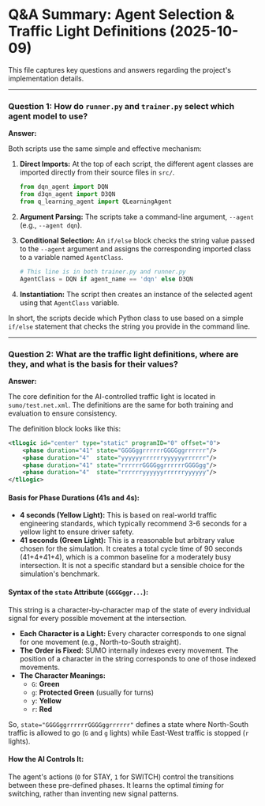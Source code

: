 # Q&A Summary: Agent Selection & Traffic Light Definitions (2025-10-09)

This file captures key questions and answers regarding the project's implementation details.

---

### **Question 1: How do `runner.py` and `trainer.py` select which agent model to use?**

**Answer:**

Both scripts use the same simple and effective mechanism:

1.  **Direct Imports:** At the top of each script, the different agent classes are imported directly from their source files in `src/`.
    ```python
    from dqn_agent import DQN
    from d3qn_agent import D3QN
    from q_learning_agent import QLearningAgent
    ```

2.  **Argument Parsing:** The scripts take a command-line argument, `--agent` (e.g., `--agent dqn`).

3.  **Conditional Selection:** An `if/else` block checks the string value passed to the `--agent` argument and assigns the corresponding imported class to a variable named `AgentClass`.
    ```python
    # This line is in both trainer.py and runner.py
    AgentClass = DQN if agent_name == 'dqn' else D3QN
    ```

4.  **Instantiation:** The script then creates an instance of the selected agent using that `AgentClass` variable.

In short, the scripts decide which Python class to use based on a simple `if/else` statement that checks the string you provide in the command line.

---

### **Question 2: What are the traffic light definitions, where are they, and what is the basis for their values?**

**Answer:**

The core definition for the AI-controlled traffic light is located in `sumo/test.net.xml`. The definitions are the same for both training and evaluation to ensure consistency.

The definition block looks like this:
```xml
<tlLogic id="center" type="static" programID="0" offset="0">
    <phase duration="41" state="GGGGggrrrrrrGGGGggrrrrrr"/>
    <phase duration="4"  state="yyyyyyrrrrrryyyyyyrrrrrr"/>
    <phase duration="41" state="rrrrrrGGGGggrrrrrrGGGGgg"/>
    <phase duration="4"  state="rrrrrryyyyyyrrrrrryyyyyy"/>
</tlLogic>
```

#### **Basis for Phase Durations (41s and 4s):**

*   **4 seconds (Yellow Light):** This is based on real-world traffic engineering standards, which typically recommend 3-6 seconds for a yellow light to ensure driver safety.
*   **41 seconds (Green Light):** This is a reasonable but arbitrary value chosen for the simulation. It creates a total cycle time of 90 seconds (41+4+41+4), which is a common baseline for a moderately busy intersection. It is not a specific standard but a sensible choice for the simulation's benchmark.

#### **Syntax of the `state` Attribute (`GGGGggr...`):**

This string is a character-by-character map of the state of every individual signal for every possible movement at the intersection.

*   **Each Character is a Light:** Every character corresponds to one signal for one movement (e.g., North-to-South straight).
*   **The Order is Fixed:** SUMO internally indexes every movement. The position of a character in the string corresponds to one of those indexed movements.
*   **The Character Meanings:**
    *   `G`: **Green**
    *   `g`: **Protected Green** (usually for turns)
    *   `y`: **Yellow**
    *   `r`: **Red**

So, `state="GGGGggrrrrrrGGGGggrrrrrr"` defines a state where North-South traffic is allowed to go (`G` and `g` lights) while East-West traffic is stopped (`r` lights).

#### **How the AI Controls It:**

The agent's actions (`0` for STAY, `1` for SWITCH) control the transitions between these pre-defined phases. It learns the optimal *timing* for switching, rather than inventing new signal patterns.
